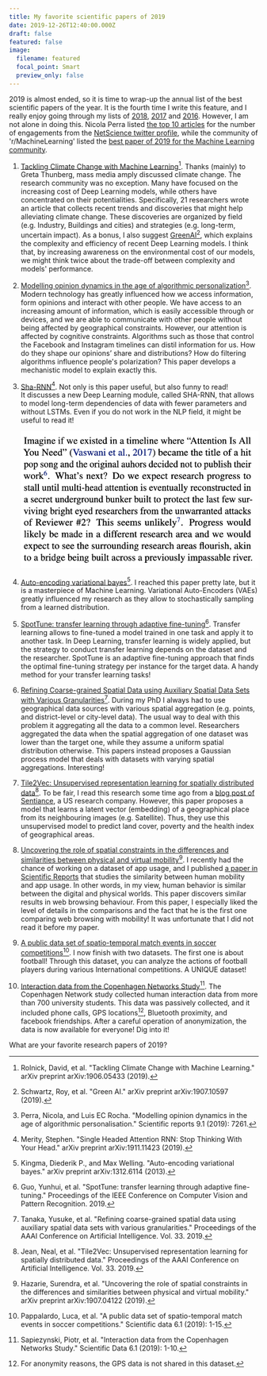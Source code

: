 ```yaml
---
title: My favorite scientific papers of 2019
date: 2019-12-26T12:40:00.000Z
draft: false
featured: false
image:
  filename: featured
  focal_point: Smart
  preview_only: false
---
```

2019 is almost ended, so it is time to wrap-up the annual list of the best scientific papers of the year.
It is the fourth time I write this feature, and I really enjoy going through my lists of [2018](https://www.marcodena.it/blog/my-favorite-scientific-papers-of-2018/), [2017](https://www.marcodena.it/blog/my-favorite-scientific-papers-of-2017/) and [2016](https://www.marcodena.it/blog/my-favorite-scientific-papers-of-2016/). 
However, I am not alone in doing this. 
Nicola Perra listed [the top 10 articles](http://www.nicolaperra.com/twitter-top-10-2019.html) for the number of engagements from the [NetScience twitter profile](https://twitter.com/net_science), while the community of 'r/MachineLearning' listed the [best paper of 2019 for the Machine Learning community](https://www.reddit.com/r/MachineLearning/comments/e8the3/d_what_was_your_favorite_paper_of_2019_and_why/).

1. [Tackling Climate Change with Machine Learning](https://arxiv.org/abs/1906.05433)[^1]. Thanks (mainly) to Greta Thunberg, mass media amply discussed climate change. 
   The research community was no exception. Many have focused on the increasing cost of Deep Learning models, while others have concentrated on their potentialities. 
   Specifically, 21 researchers wrote an article that collects recent trends and discoveries that might help alleviating climate change. 
   These discoveries are organized by field (e.g. Industry, Buildings and cities) and strategies (e.g. long-term, uncertain impact). 
   As a bonus, I also suggest [GreenAI](https://arxiv.org/abs/1907.10597)[^2], which explains the complexity and efficiency of recent Deep Learning models. I think that, by increasing awareness on the environmental cost of our models, we might think twice about the trade-off between complexity and models' performance.
2. [Modelling opinion dynamics in the age of algorithmic personalization](https://www.nature.com/articles/s41598-019-43830-2)[^3]. Modern technology has greatly influenced how we access information, form opinions and interact with other people. 
   We have access to an increasing amount of information, which is easily accessible through or devices, and we are able to communicate with other people without being affected by geographical constraints. However, our attention is affected by cognitive constraints.
   Algorithms such as those that control the Facebook and Instagram timelines can distil information for us. How do they shape our opinions’ share and distributions? How do filtering algorithms influence people's polarization?
   This paper develops a mechanistic model to explain exactly this. 
3. [Sha-RNN](http://science.sciencemag.org/content/359/6373/325)[^4]. Not only is this paper useful, but also funny to read!\
   It discusses a new Deep Learning module, called SHA-RNN, that allows to model long-term dependencies of data with fewer parameters and without LSTMs.
   Even if you do not work in the NLP field, it might be useful to read it!

   ![](sha-rnn.png)
4. [Auto-encoding variational bayes](https://arxiv.org/abs/1312.6114)[^5]. I reached this paper pretty late, but it is a masterpiece of Machine Learning. Variational Auto-Encoders (VAEs) greatly influenced my research as they allow to stochastically sampling from a learned distribution.
5. [SpotTune: transfer learning through adaptive fine-tuning](http://openaccess.thecvf.com/content_CVPR_2019/html/Guo_SpotTune_Transfer_Learning_Through_Adaptive_Fine-Tuning_CVPR_2019_paper.html)[^6]. Transfer learning allows to fine-tuned a model trained in one task and apply it to another task. In Deep Learning, transfer learning is widely applied, but the strategy to conduct transfer learning depends on the dataset and the researcher.
   SpotTune is an adaptive fine-tuning approach that finds the optimal fine-tuning strategy per instance for the target data. A handy method for your transfer learning tasks!
6. [Refining Coarse-grained Spatial Data using Auxiliary Spatial Data Sets with Various Granularities](https://arxiv.org/abs/1809.07952)[^7]. During my PhD I always had to use geographical data sources with various spatial aggregation (e.g. points, and district-level or city-level data). 
   The usual way to deal with this problem it aggregating all the data to a common level. Researchers aggregated the data when the spatial aggregation of one dataset was lower than the target one, while they assume a uniform spatial distribution otherwise. 
   This papers instead proposes a Gaussian process model that deals with datasets with varying spatial aggregations. Interesting!
      
7. [Tile2Vec: Unsupervised representation learning for spatially distributed data](https://arxiv.org/abs/1805.02855)[^8]. To be fair, I read this research some time ago from a [blog post of Sentiance](https://www.sentiance.com/2018/05/03/venue-mapping/), a US research company. 
   However, this paper proposes a model that learns a latent vector (embedding) of a geographical place from its neighbouring images (e.g. Satellite). Thus, they use this unsupervised model to predict land cover, poverty and the health index of geographical areas.
8. [Uncovering the role of spatial constraints in the differences and similarities between physical and virtual mobility](https://arxiv.org/abs/1907.04122)[^9]. I recently had the chance of working on a dataset of app usage, and I published [a paper in Scientific Reports](https://www.nature.com/articles/s41598-019-47493-x) that studies the similarity between human mobility and app usage. In other words, in my view, human behavior is similar between the digital and physical worlds.
   This paper discovers similar results in web browsing behaviour. From this paper, I especially liked the level of details in the comparisons and the fact that he is the first one comparing web browsing with mobility!
   It was unfortunate that I did not read it before my paper.
9. [A public data set of spatio-temporal match events in soccer competitions](https://www.nature.com/articles/s41597-019-0247-7)[^10]. I now finish with two datasets. The first one is about football! Through this dataset, you can analyze the actions of football players during various International competitions. A UNIQUE dataset!
10. [Interaction data from the Copenhagen Networks Study](https://www.nature.com/articles/s41597-019-0325-x)[^11]. The Copenhagen Network study collected human interaction data from more than 700 university students. 
    This data was passively collected, and it included phone calls, GPS locations[^12], Bluetooth proximity, and facebook friendships. After a careful operation of anonymization, the data is now available for everyone! Dig into it!

What are your favorite research papers of 2019?

[^1]: Rolnick, David, et al. "Tackling Climate Change with Machine Learning." arXiv preprint arXiv:1906.05433 (2019).
[^2]: Schwartz, Roy, et al. "Green AI." arXiv preprint arXiv:1907.10597 (2019).
[^3]: Perra, Nicola, and Luis EC Rocha. "Modelling opinion dynamics in the age of algorithmic personalisation." Scientific reports 9.1 (2019): 7261.
[^4]: Merity, Stephen. "Single Headed Attention RNN: Stop Thinking With Your Head." arXiv preprint arXiv:1911.11423 (2019).
[^5]: Kingma, Diederik P., and Max Welling. "Auto-encoding variational bayes." arXiv preprint arXiv:1312.6114 (2013).
[^6]: Guo, Yunhui, et al. "SpotTune: transfer learning through adaptive fine-tuning." Proceedings of the IEEE Conference on Computer Vision and Pattern Recognition. 2019.
[^7]: Tanaka, Yusuke, et al. "Refining coarse-grained spatial data using auxiliary spatial data sets with various granularities." Proceedings of the AAAI Conference on Artificial Intelligence. Vol. 33. 2019.
[^8]: Jean, Neal, et al. "Tile2Vec: Unsupervised representation learning for spatially distributed data." Proceedings of the AAAI Conference on Artificial Intelligence. Vol. 33. 2019.
[^9]: Hazarie, Surendra, et al. "Uncovering the role of spatial constraints in the differences and similarities between physical and virtual mobility." arXiv preprint arXiv:1907.04122 (2019).
[^10]: Pappalardo, Luca, et al. "A public data set of spatio-temporal match events in soccer competitions." Scientific data 6.1 (2019): 1-15.
[^11]: Sapiezynski, Piotr, et al. "Interaction data from the Copenhagen Networks Study." Scientific Data 6.1 (2019): 1-10.
[^12]: For anonymity reasons, the GPS data is not shared in this dataset.